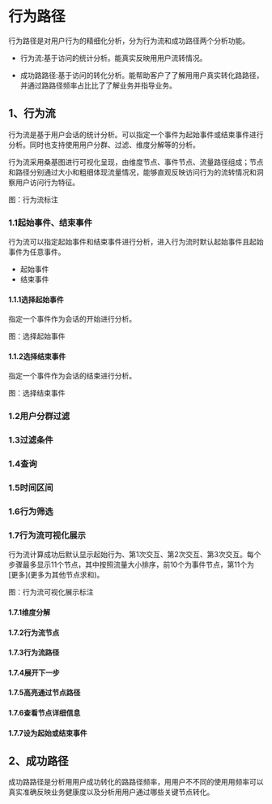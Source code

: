 # 行为路径

行为路径是对用户行为的精细化分析，分为行为流和成功路径两个分析功能。

* 行为流:基于访问的统计分析。能真实反映⽤用户流转情况。

* 成功路路径:基于访问的转化分析。能帮助客户了了解⽤用户真实转化路路径，并通过路路径频率占⽐比了了解业务并指导业务。

## 1、行为流

行为流是基于用户会话的统计分析。可以指定一个事件为起始事件或结束事件进行分析。同时也支持使用用户分群、过滤、维度分解等的分析。

行为流采用桑基图进行可视化呈现，由维度节点、事件节点、流量路径组成；节点和路径分别通过大小和粗细体现流量情况，能够直观反映访问行为的流转情况和洞察用户访问行为特征。

图：行为流标注

### 1.1起始事件、结束事件

行为流可以指定起始事件和结束事件进行分析，进入行为流时默认起始事件且起始事件为任意事件。

* 起始事件
* 结束事件

#### 1.1.1选择起始事件

指定一个事件作为会话的开始进行分析。

图：选择起始事件

#### 1.1.2选择结束事件

指定一个事件作为会话的结束进行分析。

图：选择结束事件

### 1.2用户分群过滤

### 1.3过滤条件

### 1.4查询

### 1.5时间区间

### 1.6行为筛选

### 1.7行为流可视化展示

行为流计算成功后默认显示起始行为、第1次交互、第2次交互、第3次交互。每个步骤最多显示11个节点，其中按照流量大小排序，前10个为事件节点，第11个为\[更多\]\(更多为其他节点求和\)。

图：行为流可视化展示标注

#### 1.7.1维度分解

#### 1.7.2行为流节点

#### 1.7.3行为流路径

#### 1.7.4展开下一步

#### 1.7.5高亮通过节点路径

#### 1.7.6查看节点详细信息

#### 1.7.7设为起始或结束事件

#### 

## 2、成功路径

成功路路径是分析⽤用户成功转化的路路径频率，⽤用户不不同的使⽤用频率可以真实准确反映业务健康度以及分析⽤用户通过哪些关键节点转化。

